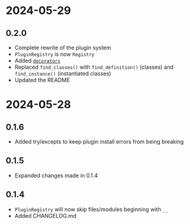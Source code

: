 # 2024-05-29
## 0.2.0
- Complete rewrite of the plugin system
- `PluginRegistry` is now `Registry`
- Added [`decorators`](CloudHarvestCorePluginManager/decorators.py)
- Replaced `find_classes()` with `find_definition()` (classes) and `find_instance()` (instantiated classes)
- Updated the README

# 2024-05-28
## 0.1.6
- Added try/excepts to keep plugin install errors from being breaking

## 0.1.5
- Expanded changes made in 0.1.4

## 0.1.4
- `PluginRegistry` will now skip files/modules beginning with `__`
- Added CHANGELOG.md
